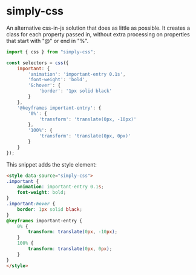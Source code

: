# simply-css

An alternative css-in-js solution that does as little as possible.
It creates a class for each property passed in,
without extra processing on properties that start with "@" or end in "%".

```js
import { css } from "simply-css";

const selectors = css({
    important: {
        'animation': 'important-entry 0.1s',
        'font-weight': 'bold',
        '&:hover': {
            'border': '1px solid black'
        }
    },
    '@keyframes important-entry': {
        '0%': {
            'transform': 'translate(0px, -10px)'
        },
        '100%': {
            'transform': 'translate(0px, 0px)'
        }
    }
});
```

This snippet adds the style element:
```html
<style data-source="simply-css">
.important {
    animation: important-entry 0.1s;
    font-weight: bold;
}
.important:hover {
    border: 1px solid black;
}
@keyframes important-entry {
    0% {
        transform: translate(0px, -10px);
    }
    100% {
        transform: translate(0px, 0px);
    }
}
</style>
```